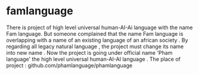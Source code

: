 # famlanguage
There is project of high level universal human-AI-Ai language with the name Fam language.
But someone complained that the name Fam language is overlapping with a name of an existing language of an african society .
By regarding all legacy natural language , the project must change its name into new name .
Now the project is going under official name 'Pham language' the high level universal human-AI-AI language .
The place of project : github.com/phamlanguage/phamlanguage  

